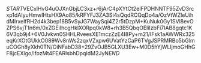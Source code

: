 $START$VECxlHvG4uOJXnGbjLC3xz+r6jArC4pXYtCt2eIFPDHNNTF95ZvD3rcxp1dAIyuHmwIHtsHX9Ao85/kRFYFJ3ZA3Si4sQqdRCQqDo4a/OzVtWZleUihdMIrxelfRH2d4k3bep18B5vSyJG7WaySqi4Z2r5tDzpM+KuNuk0Gy1SVl8evOZPS6vjT1n6m/0xZGEiIhcgHklXORpq0kW8+rh3B5QbqOEliIzbFi7IAB8gqtc1K6V3qb9j4+6V0Jvkvn0SHHLRveesXE1mczZzE4I8Py+m21/IFsk1aAWWRx325eqKrXOtGUkkO089Wv8nWs2zqxVZxpw6UVatYzCaP6TVgJSPRMRBo5bGlmuCOGh8yXkh0TN/OiNFabD38+29ZvOJB5GLXU3Ew+M0D5hYjWLIjmoGHhGF8jcEXlgo/IfozMt4FEARlsbhDpqIdM2JyN$END$